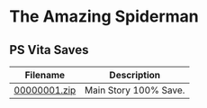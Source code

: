 # The Amazing Spiderman

## PS Vita Saves

| Filename | Description |
|----------|-------------|
| [00000001.zip](00000001.zip) | Main Story 100% Save.  |
